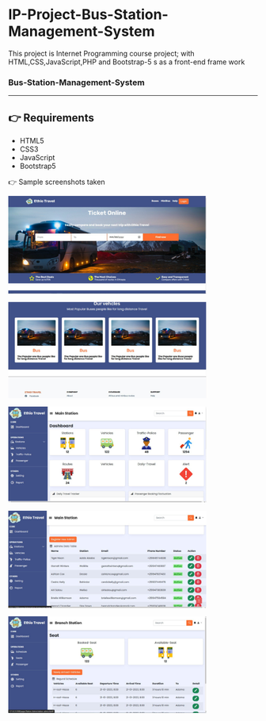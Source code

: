 # IP-Project-Bus-Station-Management-System
This project is Internet Programming course project; with HTML,CSS,JavaScript,PHP and Bootstrap-5 s as a front-end frame work

### Bus-Station-Management-System

---

## 👉 Requirements

- HTML5
- CSS3
- JavaScript
- Bootstrap5

👉 Sample screenshots taken

<img src="assets/screenshots/msg1946713276-71425.jpg" alt="Landing - Page" width="400"/><br>

<img src="assets/screenshots/msg1946713276-71426.jpg" alt="Landing - Page" width="400"/><br>

<img src="assets/screenshots/msg1946713276-71427.jpg" alt="Admin - Page" width="400"/><br>

<img src="assets/screenshots/msg1946713276-71428.jpg" alt="Admin - Page" width="400"/><br>

<img src="assets/screenshots/msg1946713276-71429.jpg" alt="Assign Branch - page" width="400"/><br>

